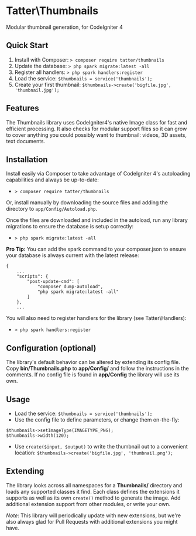 # Tatter\Thumbnails
Modular thumbnail generation, for CodeIgniter 4

## Quick Start

1. Install with Composer: `> composer require tatter/thumbnails`
2. Update the database: `> php spark migrate:latest -all`
3. Register all handlers: `> php spark handlers:register`
4. Load the service: `$thumbnails = service('thumbnails');`
5. Create your first thumbnail: `$thumbnails->create('bigfile.jpg', 'thumbnail.jpg');`

## Features

The Thumbnails library uses CodeIgniter4's native Image class for fast and efficient
processing. It also checks for modular support files so it can grow to cover anything you
could possibly want to thumbnail: videos, 3D assets, text documents.

## Installation

Install easily via Composer to take advantage of CodeIgniter 4's autoloading capabilities
and always be up-to-date:
* `> composer require tatter/thumbnails`

Or, install manually by downloading the source files and adding the directory to
`app/Config/Autoload.php`.

Once the files are downloaded and included in the autoload, run any library migrations
to ensure the database is setup correctly:
* `> php spark migrate:latest -all`

**Pro Tip:** You can add the spark command to your composer.json to ensure your database is
always current with the latest release:
```
{
	...
    "scripts": {
        "post-update-cmd": [
            "composer dump-autoload",
            "php spark migrate:latest -all"
        ]
    },
	...
```

You will also need to register handlers for the library (see Tatter\Handlers):
* `> php spark handlers:register`

## Configuration (optional)

The library's default behavior can be altered by extending its config file. Copy
**bin/Thumbnails.php** to **app/Config/** and follow the instructions
in the comments. If no config file is found in **app/Config** the library will use its own.

## Usage

* Load the service: `$thumbnails = service('thumbnails');`
* Use the config file to define parameters, or change them on-the-fly:
```
$thumbnails->setImageType(IMAGETYPE_PNG);
$thumbnails->width(120);
```
* Use `create($input, $output)` to write the thumbnail out to a convenient location: `$thumbnails->create('bigfile.jpg', 'thumbnail.png');`

## Extending

The library looks across all namespaces for a **Thumbnails/** directory and loads any
supported classes it find. Each class defines the extensions it supports as well as its own
`create()` method to generate the image. Add additional extension support from other modules,
or write your own.

*Note*: This library will periodically update with new extensions, but we're also always
glad for Pull Requests with additional extensions you might have.
